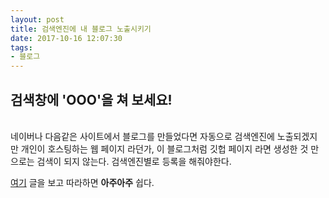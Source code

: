 ```yaml
---
layout: post
title: 검색엔진에 내 블로그 노출시키기
date: 2017-10-16 12:07:30
tags:
- 블로그
---
```


## 검색창에 'OOO'을 쳐 보세요!
<br>
네이버나 다음같은 사이트에서 블로그를 만들었다면 자동으로 검색엔진에 노출되겠지만 개인이 호스팅하는 웹 페이지 라던가, 이 블로그처럼 깃헙 페이지 라면 생성한 것 만으로는 검색이 되지 않는다. 검색엔진별로 등록을 해줘야한다.


<a href="https://dveamer.github.io/homepage/SubmitSitemap.html" target="_blank">여기</a> 글을 보고 따라하면 **아주아주** 쉽다.
